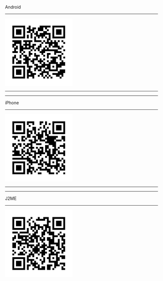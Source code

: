 Android

***

![android](https://github.com/javalovercn/client/raw/master/qr_imgs/qrapk.png)

***
***

iPhone

***

![iphone](https://github.com/javalovercn/client/raw/master/qr_imgs/qrios.png)

***
***

J2ME

***

![j2me](https://github.com/javalovercn/client/raw/master/qr_imgs/qrcode.png)

